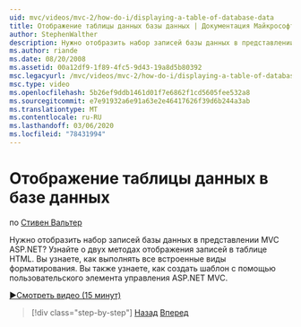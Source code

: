 ```yaml
---
uid: mvc/videos/mvc-2/how-do-i/displaying-a-table-of-database-data
title: Отображение таблицы данных базы данных | Документация Майкрософт
author: StephenWalther
description: Нужно отобразить набор записей базы данных в представлении MVC ASP.NET? Узнайте о двух методах отображения записей в таблице HTML. Вы научитесь выполнять все инструкции t...
ms.author: riande
ms.date: 08/20/2008
ms.assetid: 00a12df9-1f89-4fc5-9d43-19a8d5b80392
msc.legacyurl: /mvc/videos/mvc-2/how-do-i/displaying-a-table-of-database-data
msc.type: video
ms.openlocfilehash: 5b26ef9ddb1461d01f7e6862f1cd5605fee532a8
ms.sourcegitcommit: e7e91932a6e91a63e2e46417626f39d6b244a3ab
ms.translationtype: MT
ms.contentlocale: ru-RU
ms.lasthandoff: 03/06/2020
ms.locfileid: "78431994"
---
```

# <a name="displaying-a-table-of-database-data"></a>Отображение таблицы данных в базе данных

по [Стивен Вальтер](https://github.com/StephenWalther)

Нужно отобразить набор записей базы данных в представлении MVC ASP.NET? Узнайте о двух методах отображения записей в таблице HTML. Вы узнаете, как выполнять все встроенные виды форматирования. Вы также узнаете, как создать шаблон с помощью пользовательского элемента управления ASP.NET MVC.

[&#9654;Смотреть видео (15 минут)](https://channel9.msdn.com/Blogs/ASP-NET-Site-Videos/displaying-a-table-of-database-data)

> [!div class="step-by-step"]
> [Назад](creating-model-classes-with-linq-to-sql.md)
> [Вперед](what-is-aspnet-mvc-80-minute-technical-video-for-developers-building-nerddinner.md)

